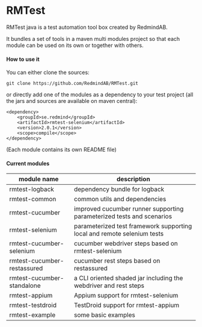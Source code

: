 RMTest
======

RMTest java is a test automation tool box created by RedmindAB.

It bundles a set of tools in a maven multi modules project so that each module can be used on its own or together with others.

#### How to use it

You can either clone the sources:

    git clone https://github.com/RedmindAB/RMTest.git

or directly add one of the modules as a dependency to your test project (all the jars and sources are available on maven central):

    <dependency>
        <groupId>se.redmind</groupId>
        <artifactId>rmtest-selenium</artifactId>
        <version>2.0.1</version>
        <scope>compile</scope>
    </dependency>

(Each module contains its own README file)

#### Current modules

| module name                   |  description                                                              |
| ----------------------------- | ------------------------------------------------------------------------- |
| rmtest-logback                | dependency bundle for logback                                             |
| rmtest-common                 | common utils and dependencies                                             |
| rmtest-cucumber               | improved cucumber runner supporting parameterized tests and scenarios     |
| rmtest-selenium               | parameterized test framework supporting local and remote selenium tests   |
| rmtest-cucumber-selenium      | cucumber webdriver steps based on rmtest-selenium                         |
| rmtest-cucumber-restassured   | cucumber rest steps based on restassured                                  |
| rmtest-cucumber-standalone    | a CLI oriented shaded jar including the webdriver and rest steps          |
| rmtest-appium                 | Appium support for rmtest-selenium                                        |
| rmtest-testdroid              | TestDroid support for rmtest-appium                                       |
| rmtest-example                | some basic examples                                                       |
